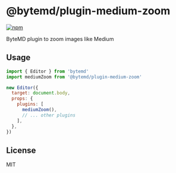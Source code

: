 # @bytemd/plugin-medium-zoom

[![npm](https://img.shields.io/npm/v/@bytemd/plugin-medium-zoom.svg)](https://npm.im/@bytemd/plugin-medium-zoom)

ByteMD plugin to zoom images like Medium

## Usage

```js
import { Editor } from 'bytemd'
import mediumZoom from '@bytemd/plugin-medium-zoom'

new Editor({
  target: document.body,
  props: {
    plugins: [
      mediumZoom(),
      // ... other plugins
    ],
  },
})
```

## License

MIT
